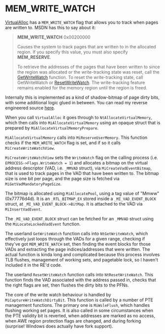 # MEM_WRITE_WATCH

[VirtualAlloc](https://docs.microsoft.com/en-us/windows/win32/api/memoryapi/nf-memoryapi-virtualalloc) has a `MEM_WRITE_WATCH` flag that allows you to track when pages are written to. MSDN has this to say about it:

> **MEM_WRITE_WATCH** 0x00200000
>
> Causes the system to track pages that are written to in the allocated region. If you specify this value, you must also specify **MEM_RESERVE**.
>
> To retrieve the addresses of the pages that have been written to since the region was allocated or the write-tracking state was reset, call the [GetWriteWatch](https://docs.microsoft.com/en-us/windows/desktop/api/memoryapi/nf-memoryapi-getwritewatch) function. To reset the write-tracking state, call GetWriteWatch or [ResetWriteWatch](https://docs.microsoft.com/en-us/windows/desktop/api/memoryapi/nf-memoryapi-resetwritewatch). The write-tracking feature remains enabled for the memory region until the region is freed.

Internally this is implemented as a kind of shadow-bitmap of page dirty bits, with some additional logic glued in between. You can read my reverse engineered source [here](MEM_WRITE_WATCH_internals.c).

When you call `VirtualAlloc` it goes through to `NtAllocateVirtualMemory`, which then calls into `MiAllocateVirtualMemory` using an opaque struct that is prepared by `MiAllocateVirtualMemoryPrepare`.

`MiAllocateVirtualMemory` calls into `MiReserveUserMemory`. This function checks if the `MEM_WRITE_WATCH` flag is set, and if so it calls `MiCreateWriteWatchView`.

`MiCreateWriteWatchView` sets the `WriteWatch` flag on the calling process (i.e. `EPROCESS->Flags.WriteWatch = 1`) and allocates a bitmap on the virtual address descriptor (VAD, i.e. `_MMVAD` struct), via `MiCreateVadEventBitmap`, that is used to track pages in the VAD that have been written to. The bitmap size is one bit per page, and the page size is fetched via `MiGetVadMandatoryPageSize`.

The bitmap is allocated using `MiAllocatePool`, using a tag value of "Mmww" (0x77776d4d). It is an `_RTL_BITMAP_EX` stored inside a `_MI_VAD_EVENT_BLOCK` struct, at `_MI_VAD_EVENT_BLOCK->BitMap`. It is attached to the VAD via `MiInsertVadEvent`.

The `_MI_VAD_EVENT_BLOCK` struct can be fetched for an `_MMVAD` struct using the `MiLocateLockedVadEvent` function. 

The userland `GetWriteWatch` function calls into `NtGetWriteWatch`, which effectively just loops through the VADs for a given range, checking if they've got `MEM_WRITE_WATCH` set, then finding the event blocks for those VADs and extracting the page indices/addresses that were written. The actual function is kinda long and complicated because this process involves TLB flushes, management of working sets, and pagetable lock, so I haven't included it in the RE'd code.

The userland `ResetWriteWatch` function calls into `NtResetWriteWatch`. This function finds the VAD associated with the address passed in, checks that the right flags are set, then flushes the dirty bits to the PFNs.

The core of the write watch behaviour is handled by `MiCaptureWriteWatchDirtyBit`. This function is called by a number of PTE management functions. The primary one is `MiWsleFlush`, which handles flushing working set pages. It is also called in some circumstances when the PTE validity bit is reverted, when addresses are marked as no access, when AWE region protection flags are changed, and during forking (surprise! Windows does actually have fork support).

